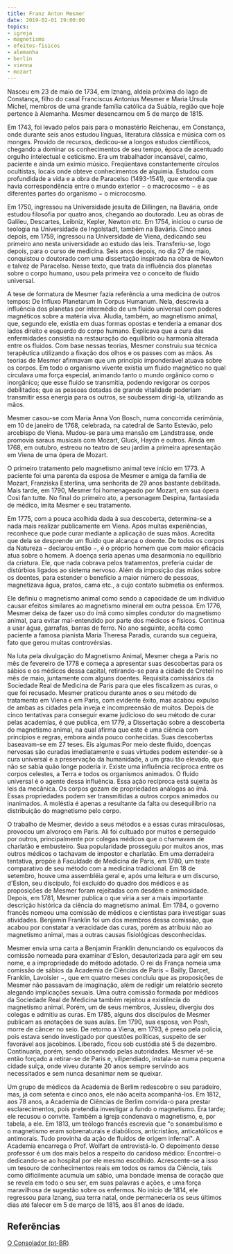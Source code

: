 ```yaml
---
title: Franz Anton Mesmer
date: 2019-02-01 19:00:00
topics: 
- igreja
- magnetismo
- efeitos-fisicos
- alemanha
- berlin
- vienna
- mozart
---
```



Nasceu em 23 de maio de 1734, em Iznang, aldeia próxima do lago de Constança, filho do casal Franciscus Antonius Mesmer e Maria Ursula Michel, membros de uma grande família católica da Suábia, região que hoje pertence à Alemanha. Mesmer desencarnou em  5 de março de 1815. 

Em 1743, foi levado pelos pais para o monastério Reichenau, em Constança, onde durante seis anos estudou línguas, literatura clássica e música com os monges. Provido de recursos, dedicou-se a longos estudos científicos, chegando a dominar os conhecimentos de seu tempo, época de acentuado orgulho intelectual e ceticismo. Era um trabalhador incansável, calmo, paciente e ainda um exímio músico. Freqüentava constantemente círculos ocultistas, locais onde obteve conhecimentos de alquimia. Estudou com profundidade a vida e a obra de Paracelso (1493-1541), que entendia que havia correspondência entre o mundo exterior − o macrocosmo − e as diferentes partes do organismo − o microcosmo. 

Em 1750, ingressou na Universidade jesuíta de Dillingen, na Bavária, onde estudou filosofia por quatro anos, chegando ao doutorado. Leu as obras de Galileu, Descartes, Leibniz, Kepler, Newton etc. Em 1754, iniciou o curso de teologia na Universidade de Ingolstadt, também na Bavária. Cinco anos depois, em 1759, ingressou na Universidade de Viena, dedicando seu primeiro ano nesta universidade ao estudo das leis. Transferiu-se, logo depois, para o curso de medicina. Seis anos depois, no dia 27 de maio, conquistou o doutorado com uma dissertação inspirada na obra de Newton e talvez de Paracelso. Nesse texto, que trata da influência dos planetas sobre o corpo humano, usou pela primeira vez o conceito de fluido universal.

A tese de formatura de Mesmer fazia referência a uma medicina de outros tempos: De Influxo Planetarum In Corpus Humanum. Nela, descrevia a influência dos planetas por intermédio de um fluido universal com poderes magnéticos sobre a matéria viva. Aludia, também, ao magnetismo animal, que, segundo ele, existia em duas formas opostas e tenderia a emanar dos lados direito e esquerdo do corpo humano. Explicava que a cura das enfermidades consistia na restauração do equilíbrio ou harmonia alterada entre os fluidos. Com base nessas teorias, Mesmer construiu sua técnica terapêutica utilizando a fixação dos olhos e os passes com as mãos. As teorias de Mesmer afirmavam que um princípio imponderável atuava sobre os corpos. Em todo o organismo vivente existia um fluido magnético no qual circulava uma força especial, animando tanto o mundo orgânico como o inorgânico; que esse fluido se transmitia, podendo revigorar os corpos debilitados; que as pessoas dotadas de grande vitalidade poderiam transmitir essa energia para os outros, se soubessem dirigi-la, utilizando as mãos. 

Mesmer casou-se com Maria Anna Von Bosch, numa concorrida cerimônia, em 10 de janeiro de 1768, celebrada, na catedral de Santo Estevão, pelo arcebispo de Viena. Mudou-se para uma mansão em Landstrasse, onde promovia saraus musicais com Mozart, Gluck, Haydn e outros. Ainda em 1768, em outubro, estreou no teatro de seu jardim a primeira apresentação em Viena de uma ópera de Mozart.

O primeiro tratamento pelo magnetismo animal teve início em 1773. A paciente foi uma parenta da esposa de Mesmer e amiga da família de Mozart, Franziska Esterlina, uma senhorita de 29 anos bastante debilitada. Mais tarde, em 1790, Mesmer foi homenageado por Mozart, em sua ópera Così fan tutte. No final do primeiro ato, a personagem Despina, fantasiada de médico, imita Mesmer e seu tratamento.

Em 1775, com a pouca acolhida dada à sua descoberta, determina-se a nada mais realizar publicamente em Viena. Após muitas experiências, reconhece que pode curar mediante a aplicação de suas mãos. Acredita que dela se desprende um fluido que alcança o doente. De todos os corpos da Natureza – declarou então −, é o próprio homem que com maior eficácia atua sobre o homem. A doença seria apenas uma desarmonia no equilíbrio da criatura. Ele, que nada cobrava pelos tratamentos, preferia cuidar de distúrbios ligados ao sistema nervoso. Além da imposição das mãos sobre os doentes, para estender o benefício a maior número de pessoas, magnetizava água, pratos, cama etc.,  a cujo contato submetia os enfermos.

Ele definiu o magnetismo animal como sendo a capacidade de um indivíduo causar efeitos similares ao magnetismo mineral em outra pessoa. Em 1776, Mesmer deixa de fazer uso do ímã como simples condutor do magnetismo animal, para evitar mal-entendido por parte dos médicos e físicos. Continua a usar água, garrafas, barras de ferro. No ano seguinte, aceita como paciente a famosa pianista Maria Theresa Paradis, curando sua cegueira, fato que gerou muitas controvérsias.

Na luta pela divulgação do Magnetismo Animal, Mesmer chega a Paris no mês de fevereiro de 1778 e começa a apresentar suas descobertas para os sábios e os médicos dessa capital, retirando-se para a cidade de Creteil no mês de maio, juntamente com alguns doentes. Requisita comissários da Sociedade Real de Medicina de Paris para que eles fiscalizem as curas, o que foi recusado. Mesmer praticou durante anos o seu método de tratamento em Viena e em Paris, com evidente êxito, mas acabou expulso de ambas as cidades pela inveja e incompreensão de muitos. Depois de cinco tentativas para conseguir exame judicioso do seu método de curar pelas academias, é que publica, em 1779, a Dissertação sobre a descoberta do magnetismo animal, na qual afirma que este é uma ciência com princípios e regras, embora ainda pouco conhecidas. Suas descobertas baseavam-se em 27 teses. Eis algumas:Por meio deste fluido, doenças nervosas são curadas imediatamente e suas virtudes podem estender-se à cura universal e a preservação da humanidade, a um grau tão elevado, que não se sabia quão longe poderia ir. Existe uma influência recíproca entre os corpos celestes, a Terra e todos os organismos animados. O fluido universal é o agente dessa influência. Essa ação recíproca está sujeita às leis da mecânica. Os corpos gozam de propriedades análogas ao ímã. Essas propriedades podem ser transmitidas a outros corpos animados ou inanimados. A moléstia é apenas a resultante da falta ou desequilíbrio na distribuição do magnetismo pelo corpo. 

O trabalho de Mesmer, devido a seus métodos e a essas curas miraculosas, provocou um alvoroço em Paris. Ali foi cultuado por muitos e perseguido por outros, principalmente por colegas médicos que o chamavam de charlatão e embusteiro. Sua popularidade prosseguiu por muitos anos, mas outros médicos o tachavam de impostor e charlatão. Em uma derradeira tentativa, propõe à Faculdade de Medicina de Paris, em 1780, um teste comparativo de seu método com a medicina tradicional. Em 18 de setembro, houve uma assembléia geral e, após uma leitura e um discurso, d'Eslon, seu discípulo, foi excluído do quadro dos médicos e as proposições de Mesmer foram rejeitadas com desdém e animosidade. Depois, em 1781, Mesmer publica o que viria a ser a mais importante descrição histórica da ciência do magnetismo animal. Em 1784, o governo francês nomeou uma comissão de médicos e cientistas para investigar suas atividades. Benjamin Franklin foi um dos membros dessa comissão, que acabou por constatar a veracidade das curas, porém as atribuiu não ao magnetismo animal, mas a outras causas fisiológicas desconhecidas.

Mesmer envia uma carta a Benjamin Franklin denunciando os equívocos da comissão nomeada para examinar d'Eslon, desautorizada para agir em seu nome, e a impropriedade do método adotado. O rei da França nomeia uma comissão de sábios da Academia de Ciências de Paris − Bailly, Darcet, Franklin, Lavoisier −, que em quatro meses concluiu que as proposições de Mesmer não passavam de imaginação, além de redigir um relatório secreto alegando implicações sexuais. Uma outra comissão formada por médicos da Sociedade Real de Medicina também rejeitou a existência do magnetismo animal. Porém, um de seus membros, Jussieu, divergiu dos colegas e admitiu as curas. Em 1785, alguns dos discípulos de Mesmer publicam as anotações de suas aulas. Em 1790, sua esposa, von Posh, morre de câncer no seio. De retorno a Viena, em 1793, é preso pela polícia, pois estava sendo investigado por questões políticas, suspeito de ser favorável aos jacobinos. Liberado, ficou sob custódia até 5 de dezembro. Continuaria, porém, sendo observado pelas autoridades. Mesmer vê-se então forçado a retirar-se de Paris  e, vilipendiado, instala-se numa pequena cidade suíça, onde viveu durante 20 anos sempre servindo aos necessitados e sem nunca desanimar nem se queixar.

Um grupo de médicos da Academia de Berlim redescobre o seu paradeiro, mas, já com setenta e cinco anos, ele não aceita acompanhá-los. Em 1812, aos 78 anos, a Academia de Ciências de Berlim convida-o para prestar esclarecimentos, pois pretendia investigar a fundo o magnetismo. Era tarde; ele recusou o convite. Também a Igreja condenava o magnetismo, e, por tabela, a ele. Em 1813, um teólogo francês escrevia que "o sonambulismo e o magnetismo eram sobrenaturais e diabólicos, anticristãos, anticatólicos e antimorais. Tudo provinha da ação de fluidos de origem infernal". A Academia encarrega o Prof. Wolfart de entrevistá-lo. O depoimento desse professor é um dos mais belos a respeito do caridoso médico: Encontrei-o dedicando-se ao hospital por ele mesmo escolhido. Acrescente-se a isso um tesouro de conhecimentos reais em todos os ramos da Ciência, tais como dificilmente acumula um sábio, uma bondade imensa de coração que se revela em todo o seu ser, em suas palavras e ações, e uma força maravilhosa de sugestão sobre os enfermos. No início de 1814, ele regressou para Iznang, sua terra natal, onde permaneceria os seus últimos dias até falecer em 5 de março de 1815, aos 81 anos de idade.


## Referências
[O Consolador (pt-BR)](http://www.oconsolador.com.br/linkfixo/biografias/franzanton.html)




